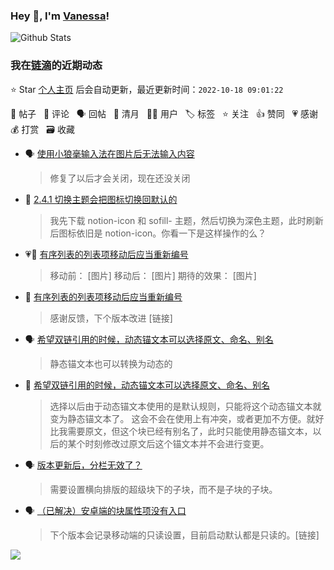 ### Hey 👋, I'm [Vanessa](http://vanessa.b3log.org/)!

![Github Stats](https://github-readme-stats.vercel.app/api?username=Vanessa219&show_icons=true)

<!--events start -->

### 我在[链滴](https://ld246.com)的近期动态

⭐️ Star [个人主页](https://github.com/Vanessa219/Vanessa219) 后会自动更新，最近更新时间：`2022-10-18 09:01:22`

📝 帖子 &nbsp; 💬 评论 &nbsp; 🗣 回帖 &nbsp; 🌙 清月 &nbsp; 👨‍💻 用户 &nbsp; 🏷️ 标签 &nbsp; ⭐️ 关注 &nbsp; 👍 赞同 &nbsp; 💗 感谢 &nbsp; 💰 打赏 &nbsp; 🗃 收藏

* 🗣 [使用小狼毫输入法在图片后无法输入内容](https://ld246.com/article/1665719293692/comment/1666010166537#comments)

  > 修复了以后才会关闭，现在还没关闭
* 💬 [2.4.1 切换主题会把图标切换回默认的](https://ld246.com/article/1665998242432/comment/1666011459511#comments)

  > 我先下载 notion-icon 和 sofill- 主题，然后切换为深色主题，此时刷新后图标依旧是 notion-icon。你看一下是这样操作的么？
* 💗📝 [有序列表的列表项移动后应当重新编号](https://ld246.com/article/1665987314160)

  > 移动前： [图片] 移动后： [图片] 期待的效果： [图片]
* 💬 [有序列表的列表项移动后应当重新编号](https://ld246.com/article/1665987314160/comment/1666011173108#comments)

  > 感谢反馈，下个版本改进 [链接]
* 🗣 [希望双链引用的时候，动态锚文本可以选择原文、命名、别名](https://ld246.com/article/1665965019144/comment/1665997559979#comments)

  > 静态锚文本也可以转换为动态的
* 💬 [希望双链引用的时候，动态锚文本可以选择原文、命名、别名](https://ld246.com/article/1665965019144/comment/1665978728322#comments)

  > 选择以后由于动态锚文本使用的是默认规则，只能将这个动态锚文本就变为静态锚文本了。 这会不会在使用上有冲突，或者更加不方便。就好比我需要原文，但这个块已经有别名了，此时只能使用静态锚文本，以后的某个时刻修改过原文后这个锚文本并不会进行变更。
* 🗣 [版本更新后，分栏无效了？](https://ld246.com/article/1665807488681/comment/1665936515503#comments)

  > 需要设置横向排版的超级块下的子块，而不是子块的子块。
* 🗣 [（已解决）安卓端的块属性项没有入口](https://ld246.com/article/1665939049108/comment/1665970798654#comments)

  > 下个版本会记录移动端的只读设置，目前启动默认都是只读的。[链接]


<!--events end -->

<a title="Hits" target="_blank" href="https://github.com/Vanessa219/Vanessa219"><img src="https://hits.b3log.org/Vanessa219/Vanessa219.svg"></a>
